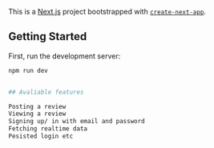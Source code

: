 This is a [Next.js](https://nextjs.org/) project bootstrapped with [`create-next-app`](https://github.com/vercel/next.js/tree/canary/packages/create-next-app).

## Getting Started

First, run the development server:

```bash
npm run dev


## Avaliable features

Posting a review
Viewing a review
Signing up/ in with email and password
Fetching realtime data
Pesisted login etc
